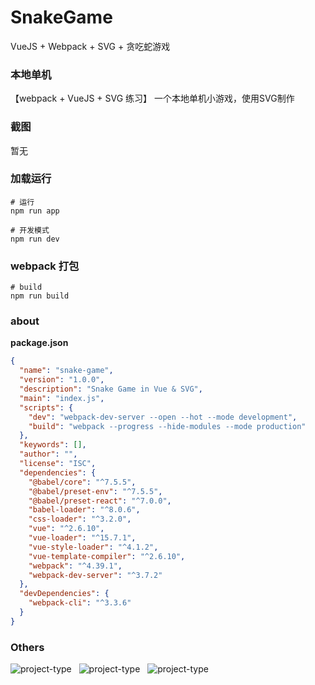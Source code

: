 # SnakeGame
 VueJS + Webpack + SVG + 贪吃蛇游戏
### 本地单机  
【webpack + VueJS + SVG 练习】
一个本地单机小游戏，使用SVG制作  
### 截图  
暂无
### 加载运行
``` shell
# 运行
npm run app
```
``` shell
# 开发模式
npm run dev
```
### webpack 打包
``` shell
# build
npm run build
```
### about
**package.json**
```json
{
  "name": "snake-game",
  "version": "1.0.0",
  "description": "Snake Game in Vue & SVG",
  "main": "index.js",
  "scripts": {
    "dev": "webpack-dev-server --open --hot --mode development",
    "build": "webpack --progress --hide-modules --mode production"
  },
  "keywords": [],
  "author": "",
  "license": "ISC",
  "dependencies": {
    "@babel/core": "^7.5.5",
    "@babel/preset-env": "^7.5.5",
    "@babel/preset-react": "^7.0.0",
    "babel-loader": "^8.0.6",
    "css-loader": "^3.2.0",
    "vue": "^2.6.10",
    "vue-loader": "^15.7.1",
    "vue-style-loader": "^4.1.2",
    "vue-template-compiler": "^2.6.10",
    "webpack": "^4.39.1",
    "webpack-dev-server": "^3.7.2"
  },
  "devDependencies": {
    "webpack-cli": "^3.3.6"
  }
}
```
### Others
![project-type](https://img.shields.io/badge/VueJS-2.6.10-41b883.svg) &nbsp; ![project-type](https://img.shields.io/badge/NodeJS-10.15.3-81b448.svg) &nbsp; ![project-type](https://img.shields.io/badge/Webpack-4.39.1-8ed6fb.svg)
